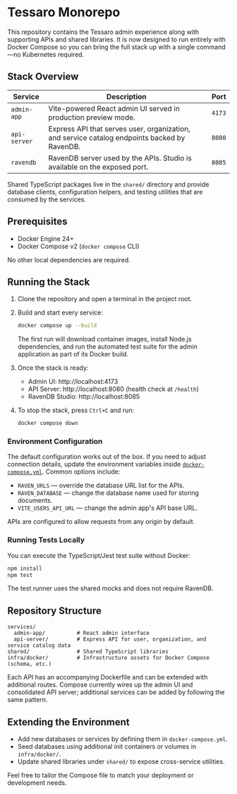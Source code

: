 # Tessaro Monorepo

This repository contains the Tessaro admin experience along with supporting APIs and shared libraries. It is now designed to run entirely with Docker Compose so you can bring the full stack up with a single command—no Kubernetes required.

## Stack Overview

| Service | Description | Port |
| --- | --- | --- |
| `admin-app` | Vite-powered React admin UI served in production preview mode. | `4173` |
| `api-server` | Express API that serves user, organization, and service catalog endpoints backed by RavenDB. | `8080` |
| `ravendb` | RavenDB server used by the APIs. Studio is available on the exposed port. | `8085` |

Shared TypeScript packages live in the `shared/` directory and provide database clients, configuration helpers, and testing utilities that are consumed by the services.

## Prerequisites

* Docker Engine 24+
* Docker Compose v2 (`docker compose` CLI)

No other local dependencies are required.

## Running the Stack

1. Clone the repository and open a terminal in the project root.
2. Build and start every service:

   ```bash
   docker compose up --build
   ```

   The first run will download container images, install Node.js dependencies, and run the automated test suite for the admin application as part of its Docker build.

3. Once the stack is ready:
   * Admin UI: http://localhost:4173
   * API Server: http://localhost:8080 (health check at `/health`)
   * RavenDB Studio: http://localhost:8085

4. To stop the stack, press `Ctrl+C` and run:

   ```bash
   docker compose down
   ```

### Environment Configuration

The default configuration works out of the box. If you need to adjust connection details, update the environment variables inside [`docker-compose.yml`](./docker-compose.yml). Common options include:

* `RAVEN_URLS` — override the database URL list for the APIs.
* `RAVEN_DATABASE` — change the database name used for storing documents.
* `VITE_USERS_API_URL` — change the admin app's API base URL.

APIs are configured to allow requests from any origin by default.

### Running Tests Locally

You can execute the TypeScript/Jest test suite without Docker:

```bash
npm install
npm test
```

The test runner uses the shared mocks and does not require RavenDB.

## Repository Structure

```
services/
  admin-app/          # React admin interface
  api-server/         # Express API for user, organization, and service catalog data
shared/               # Shared TypeScript libraries
infra/docker/         # Infrastructure assets for Docker Compose (schema, etc.)
```

Each API has an accompanying Dockerfile and can be extended with additional routes. Compose currently wires up the admin UI and consolidated API server; additional services can be added by following the same pattern.

## Extending the Environment

* Add new databases or services by defining them in `docker-compose.yml`.
* Seed databases using additional init containers or volumes in `infra/docker/`.
* Update shared libraries under `shared/` to expose cross-service utilities.

Feel free to tailor the Compose file to match your deployment or development needs.
